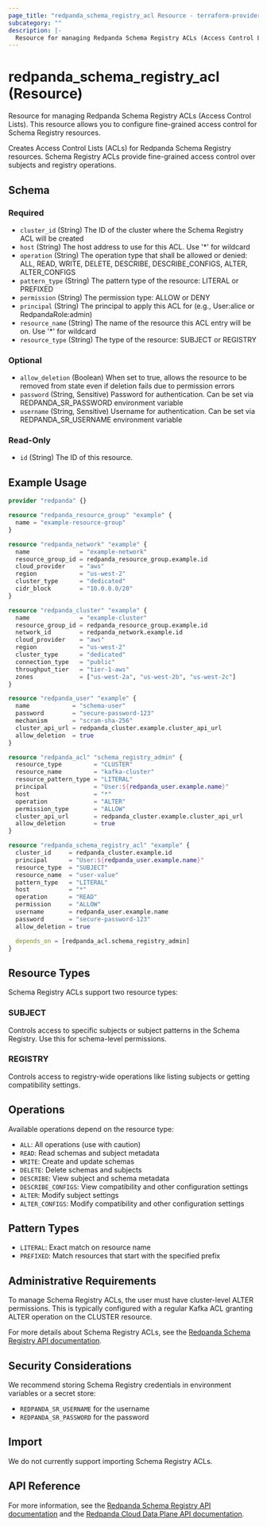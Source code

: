 ```yaml
---
page_title: "redpanda_schema_registry_acl Resource - terraform-provider-redpanda"
subcategory: ""
description: |-
  Resource for managing Redpanda Schema Registry ACLs (Access Control Lists). This resource allows you to configure fine-grained access control for Schema Registry resources.
---
```


# redpanda_schema_registry_acl (Resource)

Resource for managing Redpanda Schema Registry ACLs (Access Control Lists). This resource allows you to configure fine-grained access control for Schema Registry resources.

Creates Access Control Lists (ACLs) for Redpanda Schema Registry resources. Schema Registry ACLs provide fine-grained access control over subjects and registry operations.

<!-- schema generated by tfplugindocs -->
## Schema

### Required

- `cluster_id` (String) The ID of the cluster where the Schema Registry ACL will be created
- `host` (String) The host address to use for this ACL. Use '*' for wildcard
- `operation` (String) The operation type that shall be allowed or denied: ALL, READ, WRITE, DELETE, DESCRIBE, DESCRIBE_CONFIGS, ALTER, ALTER_CONFIGS
- `pattern_type` (String) The pattern type of the resource: LITERAL or PREFIXED
- `permission` (String) The permission type: ALLOW or DENY
- `principal` (String) The principal to apply this ACL for (e.g., User:alice or RedpandaRole:admin)
- `resource_name` (String) The name of the resource this ACL entry will be on. Use '*' for wildcard
- `resource_type` (String) The type of the resource: SUBJECT or REGISTRY

### Optional

- `allow_deletion` (Boolean) When set to true, allows the resource to be removed from state even if deletion fails due to permission errors
- `password` (String, Sensitive) Password for authentication. Can be set via REDPANDA_SR_PASSWORD environment variable
- `username` (String, Sensitive) Username for authentication. Can be set via REDPANDA_SR_USERNAME environment variable

### Read-Only

- `id` (String) The ID of this resource.

## Example Usage

```terraform
provider "redpanda" {}

resource "redpanda_resource_group" "example" {
  name = "example-resource-group"
}

resource "redpanda_network" "example" {
  name              = "example-network"
  resource_group_id = redpanda_resource_group.example.id
  cloud_provider    = "aws"
  region            = "us-west-2"
  cluster_type      = "dedicated"
  cidr_block        = "10.0.0.0/20"
}

resource "redpanda_cluster" "example" {
  name              = "example-cluster"
  resource_group_id = redpanda_resource_group.example.id
  network_id        = redpanda_network.example.id
  cloud_provider    = "aws"
  region            = "us-west-2"
  cluster_type      = "dedicated"
  connection_type   = "public"
  throughput_tier   = "tier-1-aws"
  zones             = ["us-west-2a", "us-west-2b", "us-west-2c"]
}

resource "redpanda_user" "example" {
  name            = "schema-user"
  password        = "secure-password-123"
  mechanism       = "scram-sha-256"
  cluster_api_url = redpanda_cluster.example.cluster_api_url
  allow_deletion  = true
}

resource "redpanda_acl" "schema_registry_admin" {
  resource_type         = "CLUSTER"
  resource_name         = "kafka-cluster"
  resource_pattern_type = "LITERAL"
  principal             = "User:${redpanda_user.example.name}"
  host                  = "*"
  operation             = "ALTER"
  permission_type       = "ALLOW"
  cluster_api_url       = redpanda_cluster.example.cluster_api_url
  allow_deletion        = true
}

resource "redpanda_schema_registry_acl" "example" {
  cluster_id     = redpanda_cluster.example.id
  principal      = "User:${redpanda_user.example.name}"
  resource_type  = "SUBJECT"
  resource_name  = "user-value"
  pattern_type   = "LITERAL"
  host           = "*"
  operation      = "READ"
  permission     = "ALLOW"
  username       = redpanda_user.example.name
  password       = "secure-password-123"
  allow_deletion = true

  depends_on = [redpanda_acl.schema_registry_admin]
}
```

## Resource Types

Schema Registry ACLs support two resource types:

### SUBJECT
Controls access to specific subjects or subject patterns in the Schema Registry. Use this for schema-level permissions.

### REGISTRY  
Controls access to registry-wide operations like listing subjects or getting compatibility settings.

## Operations

Available operations depend on the resource type:

- `ALL`: All operations (use with caution)
- `READ`: Read schemas and subject metadata
- `WRITE`: Create and update schemas
- `DELETE`: Delete schemas and subjects
- `DESCRIBE`: View subject and schema metadata
- `DESCRIBE_CONFIGS`: View compatibility and other configuration settings
- `ALTER`: Modify subject settings
- `ALTER_CONFIGS`: Modify compatibility and other configuration settings

## Pattern Types

- `LITERAL`: Exact match on resource name
- `PREFIXED`: Match resources that start with the specified prefix

## Administrative Requirements

To manage Schema Registry ACLs, the user must have cluster-level ALTER permissions. This is typically configured with a regular Kafka ACL granting ALTER operation on the CLUSTER resource.

For more details about Schema Registry ACLs, see the [Redpanda Schema Registry API documentation](https://docs.redpanda.com/current/manage/schema-reg/schema-reg-api/).

## Security Considerations

We recommend storing Schema Registry credentials in environment variables or a secret store:

- `REDPANDA_SR_USERNAME` for the username  
- `REDPANDA_SR_PASSWORD` for the password

## Import

We do not currently support importing Schema Registry ACLs.

## API Reference

For more information, see the [Redpanda Schema Registry API documentation](https://docs.redpanda.com/current/manage/schema-reg/schema-reg-api/) and the [Redpanda Cloud Data Plane API documentation](https://docs.redpanda.com/api/cloud-dataplane-api/).